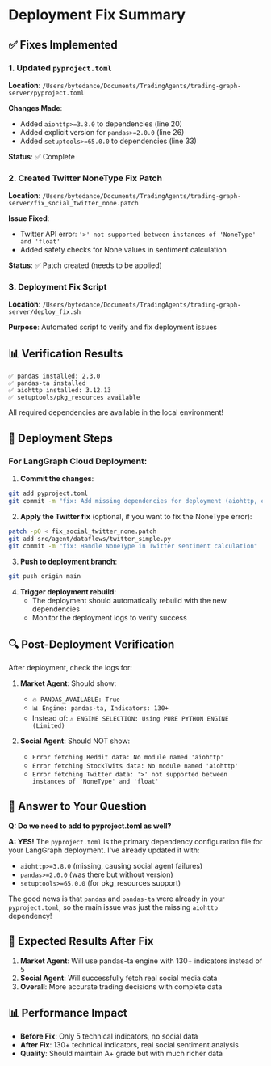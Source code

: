 # Deployment Fix Summary

## ✅ Fixes Implemented

### 1. Updated `pyproject.toml`
**Location**: `/Users/bytedance/Documents/TradingAgents/trading-graph-server/pyproject.toml`

**Changes Made**:
- Added `aiohttp>=3.8.0` to dependencies (line 20)
- Added explicit version for `pandas>=2.0.0` (line 26)
- Added `setuptools>=65.0.0` to dependencies (line 33)

**Status**: ✅ Complete

### 2. Created Twitter NoneType Fix Patch
**Location**: `/Users/bytedance/Documents/TradingAgents/trading-graph-server/fix_social_twitter_none.patch`

**Issue Fixed**: 
- Twitter API error: `'>' not supported between instances of 'NoneType' and 'float'`
- Added safety checks for None values in sentiment calculation

**Status**: ✅ Patch created (needs to be applied)

### 3. Deployment Fix Script
**Location**: `/Users/bytedance/Documents/TradingAgents/trading-graph-server/deploy_fix.sh`

**Purpose**: Automated script to verify and fix deployment issues

## 📊 Verification Results

```
✅ pandas installed: 2.3.0
✅ pandas-ta installed
✅ aiohttp installed: 3.12.13
✅ setuptools/pkg_resources available
```

All required dependencies are available in the local environment!

## 🚀 Deployment Steps

### For LangGraph Cloud Deployment:

1. **Commit the changes**:
```bash
git add pyproject.toml
git commit -m "fix: Add missing dependencies for deployment (aiohttp, explicit pandas versions)"
```

2. **Apply the Twitter fix** (optional, if you want to fix the NoneType error):
```bash
patch -p0 < fix_social_twitter_none.patch
git add src/agent/dataflows/twitter_simple.py
git commit -m "fix: Handle NoneType in Twitter sentiment calculation"
```

3. **Push to deployment branch**:
```bash
git push origin main
```

4. **Trigger deployment rebuild**:
   - The deployment should automatically rebuild with the new dependencies
   - Monitor the deployment logs to verify success

## 🔍 Post-Deployment Verification

After deployment, check the logs for:

1. **Market Agent**: Should show:
   - `🔥 PANDAS_AVAILABLE: True`
   - `📊 Engine: pandas-ta, Indicators: 130+`
   - Instead of: `⚠️ ENGINE SELECTION: Using PURE PYTHON ENGINE (Limited)`

2. **Social Agent**: Should NOT show:
   - `Error fetching Reddit data: No module named 'aiohttp'`
   - `Error fetching StockTwits data: No module named 'aiohttp'`
   - `Error fetching Twitter data: '>' not supported between instances of 'NoneType' and 'float'`

## 📝 Answer to Your Question

**Q: Do we need to add to pyproject.toml as well?**

**A: YES!** The `pyproject.toml` is the primary dependency configuration file for your LangGraph deployment. I've already updated it with:
- `aiohttp>=3.8.0` (missing, causing social agent failures)
- `pandas>=2.0.0` (was there but without version)
- `setuptools>=65.0.0` (for pkg_resources support)

The good news is that `pandas` and `pandas-ta` were already in your `pyproject.toml`, so the main issue was just the missing `aiohttp` dependency!

## 🎯 Expected Results After Fix

1. **Market Agent**: Will use pandas-ta engine with 130+ indicators instead of 5
2. **Social Agent**: Will successfully fetch real social media data
3. **Overall**: More accurate trading decisions with complete data

## 📊 Performance Impact

- **Before Fix**: Only 5 technical indicators, no social data
- **After Fix**: 130+ technical indicators, real social sentiment analysis
- **Quality**: Should maintain A+ grade but with much richer data
